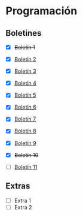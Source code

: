 # Programación

## Boletines
- [x] ~~Boletín 1~~  
- [x] [Boletín 2](/src/com/programacion/boletin02)  
- [x] [Boletín 3](/src/com/programacion/boletin03)  
- [x] [Boletín 4](/src/com/programacion/boletin04)
- [x] [Boletín 5](/src/com/programacion/boletin05)  
- [x] [Boletín 6](/src/com/programacion/boletin06)
- [x] [Boletín 7](/src/com/programacion/boletin07)  
- [x] [Boletín 8](/src/com/programacion/boletin08)  
- [x] [Boletín 9](/src/com/programacion/boletin09)  
- [x] ~~Boletín 10~~  
- [ ] [Boletín 11](/src/com/programacion/boletin11)  


## Extras
- [ ] Extra 1  
- [ ] Extra 2  
